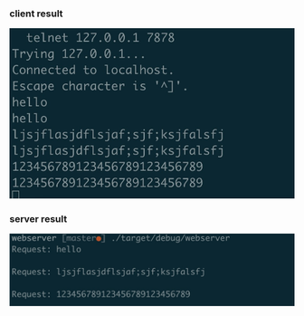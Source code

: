 ### client result
![avatar](./images/client.jpg)

### server result 
![avatar](./images/server.jpg)
